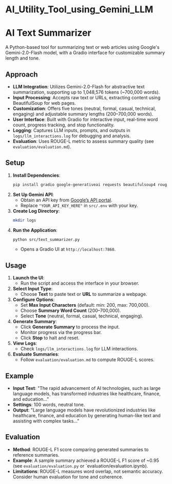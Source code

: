 # AI_Utility_Tool_using_Gemini_LLM

# AI Text Summarizer

A Python-based tool for summarizing text or web articles using Google's Gemini-2.0-Flash model, with a Gradio interface for customizable summary length and tone.

## Approach
- **LLM Integration**: Utilizes Gemini-2.0-Flash for abstractive text summarization, supporting up to 1,048,576 tokens (~700,000 words).
- **Input Processing**: Accepts raw text or URLs, extracting content using BeautifulSoup for web pages.
- **Customization**: Offers five tones (neutral, formal, casual, technical, engaging) and adjustable summary lengths (200–700,000 words).
- **User Interface**: Built with Gradio for interactive input, real-time word count, progress tracking, and stop functionality.
- **Logging**: Captures LLM inputs, prompts, and outputs in `logs/llm_interactions.log` for debugging and analysis.
- **Evaluation**: Uses ROUGE-L metric to assess summary quality (see `evaluation/evaluation.md`).

## Setup
1. **Install Dependencies**:
   ```bash
   pip install gradio google-generativeai requests beautifulsoup4 rouge-score
   ```
2. **Set Up Gemini API**:
   - Obtain an API key from [Google’s API portal](https://makersuite.google.com/app/apikey).
   - Replace `"YOUR_API_KEY_HERE"` in `src/.env` with your key.
3. **Create Log Directory**:
   ```bash
   mkdir logs
   ```
4. **Run the Application**:
   ```bash
   python src/text_summarizer.py
   ```
   - Opens a Gradio UI at `http://localhost:7860`.

## Usage
1. **Launch the UI**:
   - Run the script and access the interface in your browser.
2. **Select Input Type**:
   - Choose **Text** to paste text or **URL** to summarize a webpage.
3. **Configure Options**:
   - Set **Max Input Characters** (default: min: 200, max: 700,000).
   - Choose **Summary Word Count** (200–700,000).
   - Select **Tone** (neutral, formal, casual, technical, engaging).
4. **Generate Summary**:
   - Click **Generate Summary** to process the input.
   - Monitor progress via the progress bar.
   - Click **Stop** to halt and reset.
5. **View Logs**:
   - Check `logs/llm_interactions.log` for LLM interactions.
6. **Evaluate Summaries**:
   - Follow `evaluation/evaluation.md` to compute ROUGE-L scores.

## Example
- **Input Text**: "The rapid advancement of AI technologies, such as large language models, has transformed industries like healthcare, finance, and education..."
- **Settings**: 100 words, neutral tone.
- **Output**: "Large language models have revolutionized industries like healthcare, finance, and education by generating human-like text and assisting with complex tasks..."

## Evaluation
- **Method**: ROUGE-L F1 score comparing generated summaries to reference summaries.
- **Example**: A sample summary achieved a ROUGE-L F1 score of ~0.95 (see `evaluation/evaluation.py` or `evaluation/evaluation.ipynb).
- **Limitations**: ROUGE-L measures word overlap, not semantic accuracy. Consider human evaluation for tone and coherence.
